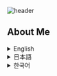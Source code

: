 ![header](https://capsule-render.vercel.app/api?type=venom&height=300&color=gradient&text=Hello,%20I’m%20WONCHEOL&stroke=２１３２１００&fontColor=fffffff)

## About Me

<details>
  <summary>English</summary>
  <h2>Hello I'm Woncheol, and I am a new developer who likes new technology and communication with my teammates.</h2>
  <p>A passionate new developer eager to make an impact.</p>
  <img src="./woncheol.jpg" alt="Profile Picture" width="200">
  <p>You can find more about my projects on <a href="https://github.com/code-woncheol">GitHub</a>.</p>
  <h3>Tech Stack</h3>
  <h4>Front-end Skills</h4>
  <ul>
    <li>HTML5</li>
    <li>CSS3</li>
    <li>JavaScript</li>
    <li>React</li>
  </ul>
  <h4>Back-end Skills</h4>
  <ul>
    <li>MySQL</li>
  </ul>
  <h4>Using Tools</h4>
  <ul>
    <li>Git</li>
    <li>GitHub</li>
    <li>VS Code</li>
  </ul>
</details>

<details>
  <summary>日本語</summary>
  <h2>新しい技術が好きで、チームメンバーとのコミュニケーションが好きな新人開発者のウォンチョルです</h2>
  <p>影響を与えたい情熱的な新しい開発者です。</p>
  <img src="./woncheol.jpg" alt="プロフィール写真" width="200">
  <p>私のプロジェクトについてもっと知りたい場合は、<a href="https://github.com/code-woncheol">GitHub</a>をご覧ください。</p>
  <h3>技術スタック</h3>
  <h4>フロントエンドスキル</h4>
  <ul>
    <li>HTML5</li>
    <li>CSS3</li>
    <li>JavaScript</li>
    <li>React</li>
  </ul>
  <h4>バックエンドスキル</h4>
  <ul>
    <li>MySQL</li>
  </ul>
  <h4>使用ツール</h4>
  <ul>
    <li>Git</li>
    <li>GitHub</li>
    <li>VS Code</li>
  </ul>
</details>

<details>
  <summary>한국어</summary>
  <h2>새로운 기술을 좋아하고 팀원과 소통을 좋아하는 신입 개발자 원철입니다</h2>
  <p>열정적인 신입 개발자로서 변화를 만들어내고 싶습니다.</p>
  <img src="./woncheol.jpg" alt="프로필 사진" width="200">
  <p>제 프로젝트에 대해 더 알고 싶으시면 <a href="https://github.com/code-woncheol">GitHub</a>를 방문해 주세요.</p>
  <h3>기술 스택</h3>
  <h4>프론트엔드 기술</h4>
  <ul>
    <li>HTML5</li>
    <li>CSS3</li>
    <li>JavaScript</li>
    <li>React</li>
  </ul>
  <h4>백엔드 기술</h4>
  <ul>
    <li>MySQL</li>
  </ul>
  <h4>사용 도구</h4>
  <ul>
    <li>Git</li>
    <li>GitHub</li>
    <li>VS Code</li>
  </ul>
</details>
